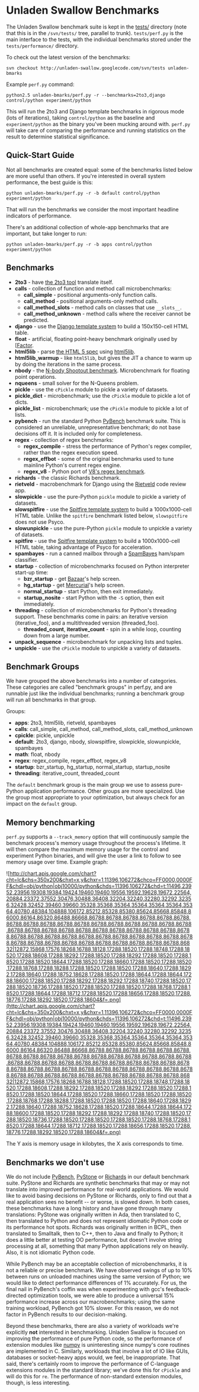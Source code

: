 # Unladen Swallow Benchmarks #

The Unladen Swallow benchmark suite is kept in the [tests/](http://code.google.com/p/unladen-swallow/source/browse/#svn/tests) directory (note that this is in the `/svn/tests/` tree, parallel to trunk). `tests/perf.py` is the main interface to the tests, with the individual benchmarks stored under the `tests/performance/` directory.

To check out the latest version of the benchmarks:

```
svn checkout http://unladen-swallow.googlecode.com/svn/tests unladen-bmarks
```

Example `perf.py` command:

```
python2.5 unladen-bmarks/perf.py -r --benchmarks=2to3,django control/python experiment/python
```

This will run the 2to3 and Django template benchmarks in rigorous mode (lots of iterations), taking `control/python` as the baseline and `experiment/python` as the binary you've been mucking around with. `perf.py` will take care of comparing the performance and running statistics on the result to determine statistical significance.


## Quick-Start Guide ##

Not all benchmarks are created equal: some of the benchmarks listed below are more useful than others. If you're interested in overall system performance, the best guide is this:

```
python unladen-bmarks/perf.py -r -b default control/python experiment/python
```

That will run the benchmarks we consider the most important headline indicators of performance.

There's an additional collection of whole-app benchmarks that are important, but take longer to run:

```
python unladen-bmarks/perf.py -r -b apps control/python experiment/python
```


## Benchmarks ##

  * **2to3** - have [the 2to3 tool](http://svn.python.org/view/sandbox/trunk/2to3/) translate itself.
  * **calls** - collection of function and method call microbenchmarks:
    * **call\_simple** - positional arguments-only function calls.
    * **call\_method** - positional arguments-only method calls.
    * **call\_method\_slots** - method calls on classes that use `__slots__`.
    * **call\_method\_unknown** - method calls where the receiver cannot be predicted.
  * **django** - use the [Django template system](http://www.djangoproject.com/) to build a 150x150-cell HTML table.
  * **float** - artificial, floating point-heavy benchmark originally used by [[Factor](http://factor-language.blogspot.com/2009/08/performance-comparison-between-factor.html).
  * **html5lib** - parse [the HTML 5 spec](http://svn.whatwg.org/webapps/index) using [html5lib](http://code.google.com/p/html5lib/).
  * **html5lib\_warmup** - like `html5lib`, but gives the JIT a chance to warm up by doing the iterations in the same process.
  * **nbody** - the [N-body Shootout benchmark](http://shootout.alioth.debian.org/u64q/benchmark.php?test=nbody&lang=python&id=4). Microbenchmark for floating point operations.
  * **nqueens** - small solver for the N-Queens problem.
  * **pickle** - use the `cPickle` module to pickle a variety of datasets.
  * **pickle\_dict** - microbenchmark; use the `cPickle` module to pickle a lot of dicts.
  * **pickle\_list** - microbenchmark; use the `cPickle` module to pickle a lot of lists.
  * **pybench** - run the standard Python [PyBench](http://svn.python.org/projects/python/trunk/Tools/pybench/README) benchmark suite. This is considered an unreliable, unrepresentative benchmark; do not base decisions off it. It is included only for completeness.
  * **regex** - collection of regex benchmarks:
    * **regex\_compile** - stress the performance of Python's regex compiler, rather than the regex execution speed.
    * **regex\_effbot** - some of the original benchmarks used to tune mainline Python's current regex engine.
    * **regex\_v8** - Python port of [V8's regex benchmark](http://code.google.com/p/v8/source/browse/trunk/benchmarks/regexp.js).
  * **richards** - the classic Richards benchmark.
  * **rietveld** - macrobenchmark for Django using the [Rietveld](http://code.google.com/p/rietveld/) code review app.
  * **slowpickle** - use the pure-Python `pickle` module to pickle a variety of datasets.
  * **slowspitfire** - use the [Spitfire template system](http://code.google.com/p/spitfire/) to build a 1000x1000-cell HTML table. Unlike the `spitfire` benchmark listed below, `slowspitfire` does not use Psyco.
  * **slowunpickle** - use the pure-Python `pickle` module to unpickle a variety of datasets.
  * **spitfire** - use the [Spitfire template system](http://code.google.com/p/spitfire/) to build a 1000x1000-cell HTML table, taking advantage of Psyco for acceleration.
  * **spambayes** - run a canned mailbox through a [SpamBayes](http://spambayes.sourceforge.net/) ham/spam classifier.
  * **startup** - collection of microbenchmarks focused on Python interpreter start-up time:
    * **bzr\_startup** - get [Bazaar](http://bazaar.canonical.com/)'s help screen.
    * **hg\_startup** - get [Mercurial](http://mercurial.selenic.com/)'s help screen.
    * **normal\_startup** - start Python, then exit immediately.
    * **startup\_nosite** - start Python with the `-S` option, then exit immediately.
  * **threading** - collection of microbenchmarks for Python's threading support. These benchmarks come in pairs: an iterative version (iterative\_foo), and a multithreaded version (threaded\_foo).
    * **threaded\_count**, **iterative\_count** - spin in a while loop, counting down from a large number.
  * **unpack\_sequence** - microbenchmark for unpacking lists and tuples.
  * **unpickle** - use the `cPickle` module to unpickle a variety of datasets.

## Benchmark Groups ##

We have grouped the above benchmarks into a number of categories. These categories are called "benchmark groups" in perf.py, and are runnable just like the individual benchmarks; running a benchmark group will run all benchmarks in that group.

Groups:
  * **apps**: 2to3, html5lib, rietveld, spambayes
  * **calls**: call\_simple, call\_method, call\_method\_slots, call\_method\_unknown
  * **cpickle**: pickle, unpickle
  * **default**: 2to3, django, nbody, slowspitfire, slowpickle, slowunpickle, spambayes
  * **math**: float, nbody
  * **regex**: regex\_compile, regex\_effbot, regex\_v8
  * **startup**: bzr\_startup, hg\_startup, normal\_startup, startup\_nosite
  * **threading**: iterative\_count, threaded\_count

The `default` benchmark group is the main group we use to assess pure-Python application performance. Other groups are more specialized. Use the group most appropriate to your optimization, but always check for an impact on the `default` group.

## Memory benchmarking ##

`perf.py` supports a `--track_memory` option that will continuously sample the benchmark process's memory usage throughout the process's lifetime. It will then compare the maximum memory usage for the control and experiment Python binaries, and will give the user a link to follow to see memory usage over time. Example graph:

![http://chart.apis.google.com/chart?cht=lc&chs=350x200&chxt=x,y&chxr=1,11396,106272&chco=FF0000,0000FF&chdl=obj/python|obj10000/python&chds=11396,106272&chd=t:11496,23952,23956,19308,19384,19424,19460,19460,19556,19592,19628,19672,22564,20884,23372,37552,30476,30488,36408,32204,32240,32280,32292,32356,32428,32452,39460,39660,35328,35368,35364,35364,35364,35364,35364,40780,48384,104888,106172,85212,85328,85380,85624,85668,85848,86000,86164,86320,86488,86668,86788,86788,86788,86788,86788,86788,86788,86788,86788,86788,86788,86788,86788,86788,86788,86788,86788,86788,86788,86788,86788,86788,86788,86788,86788,86788,86788,86788,86788,86788,86788,86788,86788,86788,86788,86788,86788,86788,86788,86788,86788,86788,86788,86788,86788,86788,86788,86788,86788,86832|12872,15868,17576,18268,16788,18128,17288,18520,17288,18748,17288,18520,17288,18608,17288,18292,17288,18520,17288,18292,17288,18520,17288,18520,17288,18520,18644,17288,18520,17288,18660,17288,18520,17288,18520,17288,18768,17288,18288,17288,18520,17288,18520,17288,18640,17288,18292,17288,18640,17288,18752,18628,17288,18520,17288,18644,17288,18644,17288,18600,17288,18520,17288,18292,17288,18292,17288,18740,17288,18520,17288,18520,18736,17288,18520,17288,18520,17288,18520,17288,18768,17288,18520,17288,18644,17288,18712,17288,18520,17288,18656,17288,18520,17288,18776,17288,18292,18520,17288,18604&f=.png](http://chart.apis.google.com/chart?cht=lc&chs=350x200&chxt=x,y&chxr=1,11396,106272&chco=FF0000,0000FF&chdl=obj/python|obj10000/python&chds=11396,106272&chd=t:11496,23952,23956,19308,19384,19424,19460,19460,19556,19592,19628,19672,22564,20884,23372,37552,30476,30488,36408,32204,32240,32280,32292,32356,32428,32452,39460,39660,35328,35368,35364,35364,35364,35364,35364,40780,48384,104888,106172,85212,85328,85380,85624,85668,85848,86000,86164,86320,86488,86668,86788,86788,86788,86788,86788,86788,86788,86788,86788,86788,86788,86788,86788,86788,86788,86788,86788,86788,86788,86788,86788,86788,86788,86788,86788,86788,86788,86788,86788,86788,86788,86788,86788,86788,86788,86788,86788,86788,86788,86788,86788,86788,86788,86788,86788,86788,86788,86788,86788,86832|12872,15868,17576,18268,16788,18128,17288,18520,17288,18748,17288,18520,17288,18608,17288,18292,17288,18520,17288,18292,17288,18520,17288,18520,17288,18520,18644,17288,18520,17288,18660,17288,18520,17288,18520,17288,18768,17288,18288,17288,18520,17288,18520,17288,18640,17288,18292,17288,18640,17288,18752,18628,17288,18520,17288,18644,17288,18644,17288,18600,17288,18520,17288,18292,17288,18292,17288,18740,17288,18520,17288,18520,18736,17288,18520,17288,18520,17288,18520,17288,18768,17288,18520,17288,18644,17288,18712,17288,18520,17288,18656,17288,18520,17288,18776,17288,18292,18520,17288,18604&f=.png)

The Y axis is memory usage in kilobytes, the X axis corresponds to time.


## Benchmarks we don't use ##

We do not include [PyBench](http://svn.python.org/view/python/trunk/Tools/pybench/), [PyStone](http://code.google.com/p/unladen-swallow/source/browse/tests/performance/pystone.py) or [Richards](http://code.google.com/p/unladen-swallow/source/browse/tests/performance/richards.py) in our default benchmark suite. PyStone and Richards are synthetic benchmarks that may or may not translate into improved performance for real-world applications. We would like to avoid basing decisions on PyStone or Richards, only to find out that a real application sees no benefit -- or worse, is slowed down. In both cases, these benchmarks have a long history and have gone through many translations: PyStone was originally written in Ada, then translated to C, then translated to Python and does not represent idiomatic Python code or its performance hot spots. Richards was originally written in BCPL, then translated to Smalltalk, then to C++, then to Java and finally to Python; it does a little better at testing OO performance, but doesn't involve string processing at all, something that many Python applications rely on heavily. Also, it is not idiomatic Python code.

While PyBench may be an acceptable collection of microbenchmarks, it is not a reliable or precise benchmark. We have observed swings of up to 10% between runs on unloaded machines using the same version of Python; we would like to detect performance differences of 1% accurately. For us, the final nail in PyBench's coffin was when experimenting with gcc's feedback-directed optimization tools, we were able to produce a universal 15% performance increase across our macrobenchmarks; using the same training workload, PyBench got 10% slower. For this reason, we do not factor in PyBench results to our decision-making.

Beyond these benchmarks, there are also a variety of workloads we're explicitly **not** interested in benchmarking. Unladen Swallow is focused on improving the performance of pure Python code, so the performance of extension modules like [numpy](http://numpy.scipy.org/) is uninteresting since numpy's core routines are implemented in C. Similarly, workloads that involve a lot of IO like GUIs, databases or socket-heavy apps would, we feel, be inappropriate. That said, there's certainly room to improve the performance of C-language extensions modules in the standard library; we've done this for `cPickle` and will do this for `re`. The performance of non-standard extension modules, though, is less interesting.